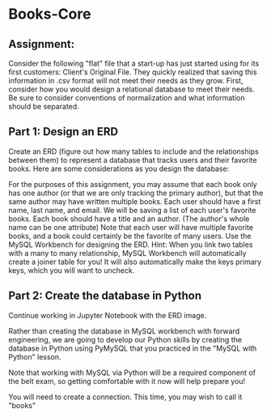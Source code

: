 # Books-Core
## Assignment:
Consider the following "flat" file that a start-up has just started using for its first customers: Client's Original File. They quickly realized that saving this information in .csv format will not meet their needs as they grow. First, consider how you would design a relational database to meet their needs. Be sure to consider conventions of normalization and what information should be separated.

## Part 1: Design an ERD
Create an ERD (figure out how many tables to include and the relationships between them) to represent a database that tracks users and their favorite books. Here are some considerations as you design the database:

For the purposes of this assignment, you may assume that each book only has one author (or that we are only tracking the primary author), but that the same author may have written multiple books.
Each user should have a first name, last name, and email.
We will be saving a list of each user's favorite books.
Each book should have a title and an author. (The author's whole name can be one attribute)
Note that each user will have multiple favorite books, and a book could certainly be the favorite of many users.
Use the MySQL Workbench for designing the ERD.
Hint: When you link two tables with a many to many relationship, MySQL Workbench will automatically create a joiner table for you! It will also automatically make the keys primary keys, which you will want to uncheck.

## Part 2: Create the database in Python

Continue working in Jupyter Notebook with the ERD image.

Rather than creating the database in MySQL workbench with forward engineering, we are going to develop our Python skills by creating the database in Python using PyMySQL that you practiced in the "MySQL with Python" lesson.

Note that working with MySQL via Python will be a required component of the belt exam, so getting comfortable with it now will help prepare you!

You will need to create a connection. This time, you may wish to call it "books"
